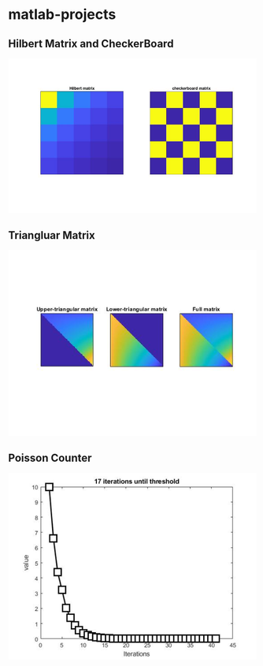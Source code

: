# matlab-projects
## Hilbert Matrix and CheckerBoard
![Hilbert Matrix and Checkerboard](hilbertMatrixCheckerBorad.jpg "Hilber Matrix and Checkerboard")

## Triangluar Matrix
![Triangular Matrices](TriangularMatrix.jpg "Triangluar Matrices")

## Poisson Counter
![Poisson Counter](PoissonCounter5.jpg "Poisson Counter")
